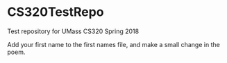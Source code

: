 # CS320TestRepo
Test repository for UMass CS320 Spring 2018

Add your first name to the first names file, and make a small change in the poem.
